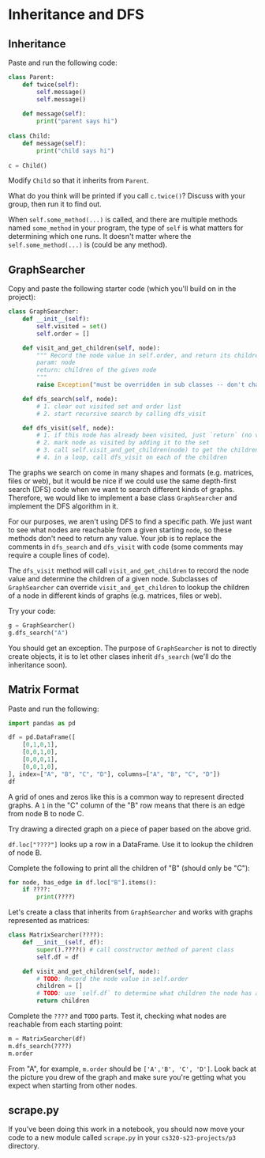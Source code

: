# Inheritance and DFS

## Inheritance

Paste and run the following code:

```python
class Parent:
    def twice(self):
        self.message()
        self.message()
        
    def message(self):
        print("parent says hi")
        
class Child:
    def message(self):
        print("child says hi")
        
c = Child()
```

Modify `Child` so that it inherits from `Parent`.

What do you think will be printed if you call `c.twice()`?  Discuss
with your group, then run it to find out.

When `self.some_method(...)` is called, and there are multiple methods
named `some_method` in your program, the type of `self` is what
matters for determining which one runs.  It doesn't matter where the
`self.some_method(...)` is (could be any method).

## GraphSearcher

Copy and paste the following starter code (which you'll build on in the project):

```python
class GraphSearcher:
    def __init__(self):
        self.visited = set()
        self.order = []

    def visit_and_get_children(self, node):
        """ Record the node value in self.order, and return its children
        param: node
        return: children of the given node
        """
        raise Exception("must be overridden in sub classes -- don't change me here!")

    def dfs_search(self, node):
        # 1. clear out visited set and order list
        # 2. start recursive search by calling dfs_visit

    def dfs_visit(self, node):
        # 1. if this node has already been visited, just `return` (no value necessary)
        # 2. mark node as visited by adding it to the set
        # 3. call self.visit_and_get_children(node) to get the children
        # 4. in a loop, call dfs_visit on each of the children
```

The graphs we search on come in many shapes and formats
(e.g. matrices, files or web), but it would be nice if we could use
the same depth-first search (DFS) code when we want to search
different kinds of graphs.  Therefore, we would like to implement a
base class `GraphSearcher` and implement the DFS algorithm in it.

For our purposes, we aren't using DFS to find a specific path.  We
just want to see what nodes are reachable from a given starting
`node`, so these methods don't need to return any value.  Your job is
to replace the comments in `dfs_search` and `dfs_visit` with code
(some comments may require a couple lines of code).

The `dfs_visit` method will call `visit_and_get_children` to record
the node value and determine the children of a given node. Subclasses
of `GraphSearcher` can override `visit_and_get_children` to lookup the
children of a node in different kinds of graphs (e.g. matrices, files
or web).


Try your code:

```python
g = GraphSearcher()
g.dfs_search("A")
```

You should get an exception.  The purpose of `GraphSearcher` is not to
directly create objects, it is to let other clases inherit
`dfs_search` (we'll do the inheritance soon).

## Matrix Format

Paste and run the following:

```python
import pandas as pd

df = pd.DataFrame([
    [0,1,0,1],
    [0,0,1,0],
    [0,0,0,1],
    [0,0,1,0],
], index=["A", "B", "C", "D"], columns=["A", "B", "C", "D"])
df
```

A grid of ones and zeros like this is a common way to represent
directed graphs.  A `1` in the "C" column of the "B" row means that
there is an edge from node B to node C.

Try drawing a directed graph on a piece of paper based on the above
grid.

`df.loc["????"]` looks up a row in a DataFrame.  Use it to lookup the
children of node B.

Complete the following to print all the children of "B" (should only be "C"):

```python
for node, has_edge in df.loc["B"].items():
    if ????:
        print(????)
```

Let's create a class that inherits from `GraphSearcher` and works with
graphs represented as matrices:

```python
class MatrixSearcher(????):
    def __init__(self, df):
        super().????() # call constructor method of parent class
        self.df = df

    def visit_and_get_children(self, node):
        # TODO: Record the node value in self.order
        children = []
        # TODO: use `self.df` to determine what children the node has and append them
        return children
```

Complete the `????` and `TODO` parts.  Test it, checking what nodes
are reachable from each starting point:

```python
m = MatrixSearcher(df)
m.dfs_search(????)
m.order
```

From "A", for example, `m.order` should be `['A','B', 'C', 'D']`.  Look
back at the picture you drew of the graph and make sure you're getting
what you expect when starting from other nodes.

## scrape.py

If you've been doing this work in a notebook, you should now move your
code to a new module called `scrape.py` in your `cs320-s23-projects/p3` directory.
